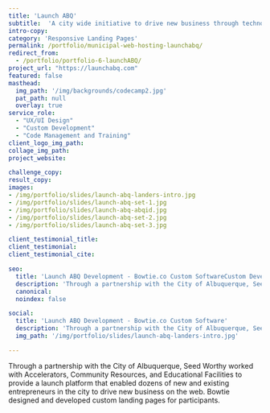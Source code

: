 ```yaml
---
title: 'Launch ABQ'
subtitle:  'A city wide initiative to drive new business through technology.'
intro-copy:
category: 'Responsive Landing Pages'
permalink: /portfolio/municipal-web-hosting-launchabq/
redirect_from:
  - /portfolio/portfolio-6-launchABQ/
project_url: "https://launchabq.com"
featured: false
masthead:
  img_path: '/img/backgrounds/codecamp2.jpg'
  pat_path: null
  overlay: true
service_role:
  - "UX/UI Design"
  - "Custom Development"
  - "Code Management and Training"
client_logo_img_path:
collage_img_path:
project_website:

challenge_copy:
result_copy:
images:
- /img/portfolio/slides/launch-abq-landers-intro.jpg
- /img/portfolio/slides/launch-abq-set-1.jpg
- /img/portfolio/slides/launch-abq-abqid.jpg
- /img/portfolio/slides/launch-abq-set-2.jpg
- /img/portfolio/slides/launch-abq-set-3.jpg

client_testimonial_title:
client_testimonial:
client_testimonial_cite:

seo:
  title: 'Launch ABQ Development - Bowtie.co Custom SoftwareCustom Development - Bowtie'
  description: 'Through a partnership with the City of Albuquerque, Seed Worthy worked with Accelerators, Community Resources, and Educational Facilities to provide a launch platform that enabled dozens of new and existing entrepreneurs in the city to drive new business on the web.'
  canonical:
  noindex: false

social:
  title: 'Launch ABQ Development - Bowtie.co Custom Software'
  description: 'Through a partnership with the City of Albuquerque, Seed Worthy worked with Accelerators, Community Resources, and Educational Facilities to provide a launch platform that enabled dozens of new and existing entrepreneurs in the city to drive new business on the web.'
  img_path: '/img/portfolio/slides/launch-abq-landers-intro.jpg'

---
```


Through a partnership with the City of Albuquerque, Seed Worthy worked with Accelerators, Community Resources, and Educational Facilities to provide a launch platform that enabled dozens of new and existing entrepreneurs in the city to drive new business on the web. Bowtie designed and developed custom landing pages for participants.
